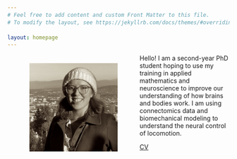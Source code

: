 ```yaml
---
# Feel free to add content and custom Front Matter to this file.
# To modify the layout, see https://jekyllrb.com/docs/themes/#overriding-theme-defaults

layout: homepage
---
```


<img style="float: left; margin-right: 50px; margin-left: 50px; margin-top: 20px; margin-bottom: 20px" src="/images/me.jpg" alt="photo of me" width="200"/>
<!-- <img src="/images/me.jpg" alt="photo of me" width="240"/> -->


<!-- #### Neuroscience PhD student @ University of Washington -->

Hello! I am a second-year PhD student hoping to use my training in applied mathematics and neuroscience to improve our understanding of how brains and bodies work. I am using connectomics data and biomechanical modeling to understand the neural control of locomotion.

[CV](/files/SMPugliese_CV_20231108.pdf)